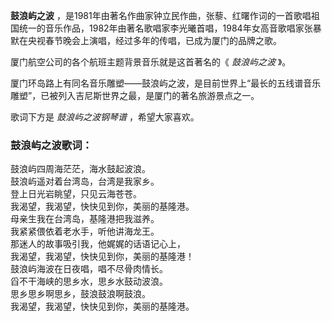 

**鼓浪屿之波**
，是1981年由著名作曲家钟立民作曲，张藜、红曙作词的一首歌唱祖国统一的音乐作品，1982年由著名歌唱家李光曦首唱，1984年女高音歌唱家张暴默在央视春节晚会上演唱，经过多年的传唱，已成为厦门的品牌之歌。

  
厦门航空公司的各个航班主题背景音乐就是这首著名的《 _鼓浪屿之波_ 》。

  
厦门环岛路上有同名音乐雕塑——鼓浪屿之波，是目前世界上“最长的五线谱音乐雕塑”，已被列入吉尼斯世界之最，是厦门的著名旅游景点之一。

  
歌词下方是 _鼓浪屿之波钢琴谱_ ，希望大家喜欢。

### 鼓浪屿之波歌词：

鼓浪屿四周海茫茫，海水鼓起波浪。  
鼓浪屿遥对着台湾岛，台湾是我家乡。  
登上日光岩眺望，只见云海苍苍。  
我渴望，我渴望，快快见到你，美丽的基隆港。  
母亲生我在台湾岛，基隆港把我滋养。  
我紧紧偎依着老水手，听他讲海龙王。  
那迷人的故事吸引我，他娓娓的话语记心上，  
我渴望，我渴望，快快见到你，美丽的基隆港！  
鼓浪屿海波在日夜唱，唱不尽骨肉情长。  
舀不干海峡的思乡水，思乡水鼓动波浪。  
思乡思乡啊思乡，鼓浪鼓浪啊鼓浪。  
我渴望，我渴望，快快见到你，美丽的基隆港。

